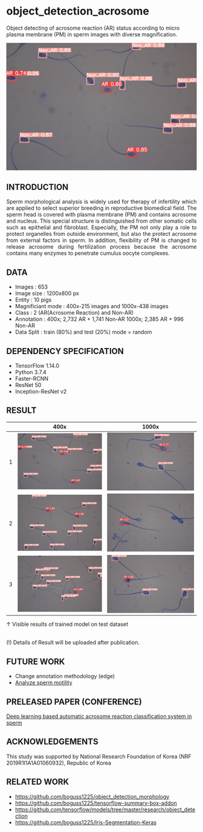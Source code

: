 # object_detection_acrosome
Object detecting of acrosome reaction (AR) status according to micro plasma membrane (PM) in sperm images with diverse magnification.

![picture](screenshots/detection_400_95.JPG) </br>

## INTRODUCTION
<p align='justify'> Sperm morphological analysis is widely used for therapy of infertility which are applied to select superior breeding in reproductive biomedical field. The sperm head is covered with plasma membrane (PM) and contains acrosome and nucleus. This special structure is distinguished from other somatic cells such as epithelial and fibroblast. Especially, the PM not only play a role to protect organelles from outside environment, but also the protect acrosome from external factors in sperm. In addition, flexibility of PM is changed to release acrosome during fertilization process because the acrosome contains many enzymes to penetrate cumulus oocyte complexes. </p>

## DATA
* Images : 653
* Image size : 1200x800 px
* Entity : 10 pigs
* Magnificiant mode : 400x-215 images and 1000x-438 images
* Class : 2 (AR(Acrosome Reaction) and Non-AR)
* Annotation : 400x; 2,732 AR + 1,741 Non-AR
               1000x; 2,385 AR + 996 Non-AR
* Data Split : train (80%) and test (20%)
               mode = random

## DEPENDENCY SPECIFICATION
* TensorFlow 1.14.0
* Python 3.7.4
* Faster-RCNN
* ResNet 50
* Inception-ResNet v2

## RESULT
|  |400x           |1000x           |
|--|---------------|----------------|
|1 |![picture](screenshots/detection_400_95.JPG)|![picture](screenshots/detection_1000_34.JPG)|
|2 |![picture](screenshots/detection_400_97.JPG)|![picture](screenshots/detection_1000_36.JPG)|
|3 |![picture](screenshots/detection_400_98.JPG)|![picture](screenshots/detection_1000_45.JPG)|

↑ Visible results of trained model on test dataset </br>
</br>

(!) Details of Result will be uploaded after publication.

<!-- ![picture](screenshots/table1.png) </br>
</br>

![picture](screenshots/fig1.png) </br>
<p align='justify'> Model 1000 (Fig.1A, yellow lines) are higher than other models. Of these, Non-AR sperm (Fig.1A, yellow line) is higher than AR sperm (Fig.1A, yellow dot line). Otherwise, AR sperm of model 400+1000 (Fig.1A, blue line) is lowest in sperms of other models. The precision-recall curves of 2 sperm types (AR and Non-AR) when IoU is 0.5, are shown in Fig.1B. The APs of AR sperm (Fig.1B, yellow line) in model 1000 are higher than model 400 (Fig.1B, red line) and model 400+1000 (Fig.1B, blue line) models. </p>

![picture](screenshots/fig2.png) </br>

<p align='justify'> After confirmation of performances regarding ResNet 50 and Inception-ResNet v2 based on evaluation of test dataset in model 400 and 1000, we select Inception-Resnet v2 backbone of model 400 and 1000 for comparing with experts. Classification performance of model 400 (Fig.2A, black line) is similar expert 1 (Fig.2A, red point) and 2 (Fig.2A, yellow point), but lower expert 3 (Fig.2A, green point) in AR sperm detection. On the other hand, model 400 (Fig.2B, black line) classify Non-AR sperm more than expert 1 (Fig.2B, red point) and 2 (Fig.2B, yellow point). Performance of AR sperm detection in model 1000 (Fig.2C, black line) is higher than expert 1 (Fig.2B, red point) and 2 (Fig.2B, yellow point) </p>
</br>

![picture](screenshots/table2.png) </br>
 -->

## FUTURE WORK
* Change annotation methodology (edge)
* [Analyze sperm motility](https://github.com/boguss1225/sperm_motility_analyzer)

## PRELEASED PAPER (CONFERENCE)
[Deep learning based automatic acrosome reaction
classification system in sperm](https://manuscriptlink-society-file.s3-ap-northeast-1.amazonaws.com/sma/conference/sma2020fall/presentation/12.pdf)

## ACKNOWLEDGEMENTS
This study was supported by National Research Foundation of Korea (NRF 2019R1I1A1A01060932), Republic of Korea

## RELATED WORK
* https://github.com/boguss1225/object_detection_morphology
* https://github.com/boguss1225/tensorflow-summary-box-addon
* https://github.com/tensorflow/models/tree/master/research/object_detection
* https://github.com/boguss1225/Iris-Segmentation-Keras
